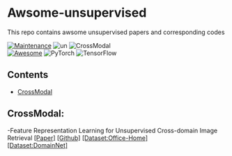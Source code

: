 # Awsome-unsupervised
This repo contains awsome unsupervised papers and corresponding codes

[![Maintenance](https://img.shields.io/badge/Maintained%3F-yes-green.svg)](https://GitHub.com/Naereen/StrapDown.js/graphs/commit-activity)
![un](https://img.shields.io/static/v1?label=<CV>&message=<Unsupervised>&color=<green>)
![CrossModal](https://img.shields.io/static/v1?label=<CV>&message=<Cross-Modal>&color=<green>)  
[![Awesome](https://awesome.re/badge.svg)](https://awesome.re)
![PyTorch](https://img.shields.io/badge/PyTorch-%23EE4C2C.svg?style=for-the-badge&logo=PyTorch&logoColor=white#pic_center)
![TensorFlow](https://img.shields.io/badge/TensorFlow-%23FF6F00.svg?style=for-the-badge&logo=TensorFlow&logoColor=white)


## Contents

- [CrossModal](#CrossModal)



## CrossModal:
-Feature Representation Learning for Unsupervised Cross-domain Image Retrieval [[Paper]](https://arxiv.org/pdf/2207.09721.pdf)
[[Github]](https://github.com/conghuihu/UCDIR)
[[Dataset:Office-Home]](https://www.hemanthdv.org/officeHomeDataset.html)  
[[Dataset:DomainNet]](http://ai.bu.edu/DomainNet/)


  



